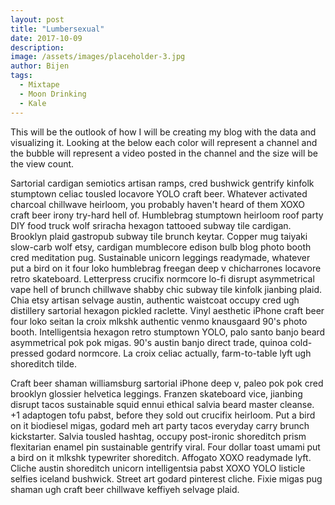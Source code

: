 ```yaml
---
layout: post
title: "Lumbersexual"
date: 2017-10-09
description: 
image: /assets/images/placeholder-3.jpg
author: Bijen
tags:
  - Mixtape
  - Moon Drinking
  - Kale
---
```

This will be the outlook of how I will be creating my blog with the data and visualizing it. Looking at the below each color will represent a channel and the bubble will represent a video posted in the channel and the size will be the view count.


<div id="chart"></div>
<script>
var width = 960,
    height = 1200,
    padding = 1.5, 
    clusterPadding = 6, 
    maxRadius = 12;
var n = 200, 
    m = 10; 
var color = d3.scale.category10()
    .domain(d3.range(m));
var clusters = new Array(m);
var nodes = d3.range(n).map(function() {
  var i = Math.floor(Math.random() * m),
      r = Math.sqrt((i + 1) / m * -Math.log(Math.random())) * maxRadius,
      d = {cluster: i, radius: r};
  if (!clusters[i] || (r > clusters[i].radius)) clusters[i] = d;
  return d;
});
var force = d3.layout.force()
    .nodes(nodes)
    .size([width, height])
    .gravity(0)
    .charge(0)
    .on("tick", tick)
    .start();
var svg = d3.select("#chart").append("svg")
    .attr("width", width)
    .attr("height", height);
var circle = svg.selectAll("circle")
    .data(nodes)
  .enter().append("circle")
    .attr("r", function(d) { return d.radius; })
    .style("fill", function(d) { return color(d.cluster); })
    .call(force.drag);
function tick(e) {
  circle
      .each(cluster(10 * e.alpha * e.alpha))
      .each(collide(.5))
      .attr("cx", function(d) { return d.x; })
      .attr("cy", function(d) { return d.y; });
}
function cluster(alpha) {
  return function(d) {
    var cluster = clusters[d.cluster],
        k = 1;
    if (cluster === d) {
      cluster = {x: width / 2, y: height / 2, radius: -d.radius};
      k = .1 * Math.sqrt(d.radius);
    }
  var x = d.x - cluster.x,
        y = d.y - cluster.y,
        l = Math.sqrt(x * x + y * y),
        r = d.radius + cluster.radius;
    if (l != r) {
      l = (l - r) / l * alpha * k;
      d.x -= x *= l;
      d.y -= y *= l;
      cluster.x += x;
      cluster.y += y;
    }
  };
}
function collide(alpha) {
  var quadtree = d3.geom.quadtree(nodes);
  return function(d) {
    var r = d.radius + maxRadius + Math.max(padding, clusterPadding),
        nx1 = d.x - r,
        nx2 = d.x + r,
        ny1 = d.y - r,
        ny2 = d.y + r;
    quadtree.visit(function(quad, x1, y1, x2, y2) {
      if (quad.point && (quad.point !== d)) {
        var x = d.x - quad.point.x,
            y = d.y - quad.point.y,
            l = Math.sqrt(x * x + y * y),
            r = d.radius + quad.point.radius + (d.cluster === quad.point.cluster ? padding : clusterPadding);
        if (l < r) {
          l = (l - r) / l * alpha;
          d.x -= x *= l;
          d.y -= y *= l;
          quad.point.x += x;
          quad.point.y += y;
        }
      }
      return x1 > nx2 || x2 < nx1 || y1 > ny2 || y2 < ny1;
    });
  };
}
</script>

Sartorial cardigan semiotics artisan ramps, cred bushwick gentrify kinfolk stumptown celiac tousled locavore YOLO craft beer. Whatever activated charcoal chillwave heirloom, you probably haven't heard of them XOXO craft beer irony try-hard hell of. Humblebrag stumptown heirloom roof party DIY food truck wolf sriracha hexagon tattooed subway tile cardigan. Brooklyn plaid gastropub subway tile brunch keytar. Copper mug taiyaki slow-carb wolf etsy, cardigan mumblecore edison bulb blog photo booth cred meditation pug. Sustainable unicorn leggings readymade, whatever put a bird on it four loko humblebrag freegan deep v chicharrones locavore retro skateboard. Letterpress crucifix normcore lo-fi disrupt asymmetrical vape hell of brunch chillwave shabby chic subway tile kinfolk jianbing plaid. Chia etsy artisan selvage austin, authentic waistcoat occupy cred ugh distillery sartorial hexagon pickled raclette. Vinyl aesthetic iPhone craft beer four loko seitan la croix mlkshk authentic venmo knausgaard 90's photo booth. Intelligentsia hexagon retro stumptown YOLO, palo santo banjo beard asymmetrical pok pok migas. 90's austin banjo direct trade, quinoa cold-pressed godard normcore. La croix celiac actually, farm-to-table lyft ugh shoreditch tilde.

Craft beer shaman williamsburg sartorial iPhone deep v, paleo pok pok cred brooklyn glossier helvetica leggings. Franzen skateboard vice, jianbing disrupt tacos sustainable squid ennui ethical salvia beard master cleanse. +1 adaptogen tofu pabst, before they sold out crucifix heirloom. Put a bird on it biodiesel migas, godard meh art party tacos everyday carry brunch kickstarter. Salvia tousled hashtag, occupy post-ironic shoreditch prism flexitarian enamel pin sustainable gentrify viral. Four dollar toast umami put a bird on it mlkshk typewriter shoreditch. Affogato XOXO readymade lyft. Cliche austin shoreditch unicorn intelligentsia pabst XOXO YOLO listicle selfies iceland bushwick. Street art godard pinterest cliche. Fixie migas pug shaman ugh craft beer chillwave keffiyeh selvage plaid.
